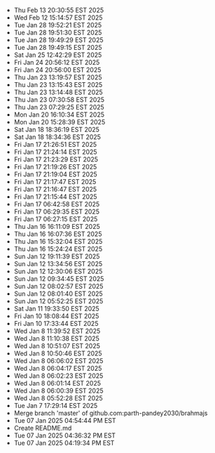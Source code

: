 - Thu Feb 13 20:30:55 EST 2025
- Wed Feb 12 15:14:57 EST 2025
- Tue Jan 28 19:52:21 EST 2025
- Tue Jan 28 19:51:30 EST 2025
- Tue Jan 28 19:49:29 EST 2025
- Tue Jan 28 19:49:15 EST 2025
- Sat Jan 25 12:42:29 EST 2025
- Fri Jan 24 20:56:12 EST 2025
- Fri Jan 24 20:56:00 EST 2025
- Thu Jan 23 13:19:57 EST 2025
- Thu Jan 23 13:15:43 EST 2025
- Thu Jan 23 13:14:48 EST 2025
- Thu Jan 23 07:30:58 EST 2025
- Thu Jan 23 07:29:25 EST 2025
- Mon Jan 20 16:10:34 EST 2025
- Mon Jan 20 15:28:39 EST 2025
- Sat Jan 18 18:36:19 EST 2025
- Sat Jan 18 18:34:36 EST 2025
- Fri Jan 17 21:26:51 EST 2025
- Fri Jan 17 21:24:14 EST 2025
- Fri Jan 17 21:23:29 EST 2025
- Fri Jan 17 21:19:26 EST 2025
- Fri Jan 17 21:19:04 EST 2025
- Fri Jan 17 21:17:47 EST 2025
- Fri Jan 17 21:16:47 EST 2025
- Fri Jan 17 21:15:44 EST 2025
- Fri Jan 17 06:42:58 EST 2025
- Fri Jan 17 06:29:35 EST 2025
- Fri Jan 17 06:27:15 EST 2025
- Thu Jan 16 16:11:09 EST 2025
- Thu Jan 16 16:07:36 EST 2025
- Thu Jan 16 15:32:04 EST 2025
- Thu Jan 16 15:24:24 EST 2025
- Sun Jan 12 19:11:39 EST 2025
- Sun Jan 12 13:34:56 EST 2025
- Sun Jan 12 12:30:06 EST 2025
- Sun Jan 12 09:34:45 EST 2025
- Sun Jan 12 08:02:57 EST 2025
- Sun Jan 12 08:01:40 EST 2025
- Sun Jan 12 05:52:25 EST 2025
- Sat Jan 11 19:33:50 EST 2025
- Fri Jan 10 18:08:44 EST 2025
- Fri Jan 10 17:33:44 EST 2025
- Wed Jan  8 11:39:52 EST 2025
- Wed Jan  8 11:10:38 EST 2025
- Wed Jan  8 10:51:07 EST 2025
- Wed Jan  8 10:50:46 EST 2025
- Wed Jan  8 06:06:02 EST 2025
- Wed Jan  8 06:04:17 EST 2025
- Wed Jan  8 06:02:23 EST 2025
- Wed Jan  8 06:01:14 EST 2025
- Wed Jan  8 06:00:39 EST 2025
- Wed Jan  8 05:52:28 EST 2025
- Tue Jan  7 17:29:14 EST 2025
- Merge branch 'master' of github.com:parth-pandey2030/brahmajs
- Tue 07 Jan 2025 04:54:44 PM EST
- Create README.md
- Tue 07 Jan 2025 04:36:32 PM EST
- Tue 07 Jan 2025 04:19:34 PM EST
